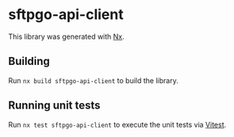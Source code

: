 # sftpgo-api-client

This library was generated with [Nx](https://nx.dev).

## Building

Run `nx build sftpgo-api-client` to build the library.

## Running unit tests

Run `nx test sftpgo-api-client` to execute the unit tests via [Vitest](https://vitest.dev/).
